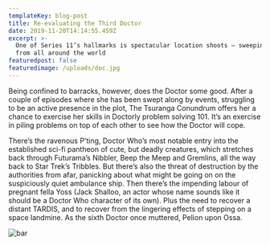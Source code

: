 ```yaml
---
templateKey: blog-post
title: Re-evaluating the Third Doctor
date: 2019-11-20T14:14:55.459Z
excerpt: >-
  One of Series 11’s hallmarks is spectacular location shoots – sweeping vistas
  from all around the world
featuredpost: false
featuredimage: /uploads/doc.jpg
---
```

Being confined to barracks, however, does the Doctor some good. After a couple of episodes where she has been swept along by events, struggling to be an active presence in the plot, The Tsuranga Conundrum offers her a chance to exercise her skills in Doctorly problem solving 101. It’s an exercise in piling problems on top of each other to see how the Doctor will cope.

There’s the ravenous P’ting, Doctor Who’s most notable entry into the established sci-fi pantheon of cute, but deadly creatures, which stretches back through Futurama’s Nibbler, Beep the Meep and Gremlins, all the way back to Star Trek’s Tribbles. But there’s also the threat of destruction by the authorities from afar, panicking about what might be going on on the suspiciously quiet ambulance ship. Then there’s the impending labour of pregnant fella Yoss (Jack Shalloo, an actor whose name sounds like it should be a Doctor Who character of its own). Plus the need to recover a distant TARDIS, and to recover from the lingering effects of stepping on a space landmine. As the sixth Doctor once muttered, Pelion upon Ossa.

![bar](/uploads/d1.jpg "doctor")
